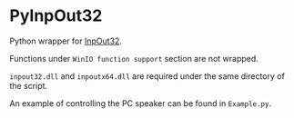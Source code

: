 PyInpOut32
========

Python wrapper for [InpOut32](http://www.highrez.co.uk/downloads/inpout32/).

Functions under `WinIO function support` section are not wrapped.

`inpout32.dll` and `inpoutx64.dll` are required under the same directory of the script.

An example of controlling the PC speaker can be found in `Example.py`.